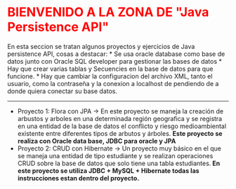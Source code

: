 <h1 style="color:red"> BIENVENIDO A LA ZONA DE "Java Persistence API"</h1>
En esta seccion se tratan algunos proyectos y ejercicios de Java persistence API, cosas a destacar: 
  * Se usa oracle database como base de datos junto con Oracle SQL developer para gestionar las bases de datos
  * Hay que crear varias tablas y Secuencies en la base de datos para que funcione. 
  * Hay que cambiar la configuracion del archivo XML, tanto el usuario, como la contraseña y la conexion a localhost de pendiendo de 
    a donde quiera conectar su base datos. 
<hr>

<ul>
 <li> Proyecto 1: Flora con JPA -> En este proyecto se maneja la creación de arbustos y arboles en una determinada región geografica y se registra en una entidad de la base de datos el conflicto y riesgo medioambiental existente entre diferentes tipos de arbutos y árboles. <strong>Este proyecto se realiza con Oracle data base, JDBC para oracle y JPA</strong></li>
 <li> Proyecto 2: CRUD con Hibernate -> Un proyecto muy básico en el que se maneja una entidad de tipo estudiante y se realizan operaciones CRUD sobre la base de datos que solo tiene una tabla estudiantes.<strong> En este proyecto se utiliza JDBC + MySQL + Hibernate todas las instrucciones estan dentro del proyecto.</strong> </li>

 </ul>

